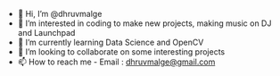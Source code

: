 - 👋 Hi, I’m @dhruvmalge
- 👀 I’m interested in coding to make new projects, making music on DJ and Launchpad
- 🌱 I’m currently learning Data Science and OpenCV
- 💞️ I’m looking to collaborate on some interesting projects
- 📫 How to reach me - Email : dhruvmalge@gmail.com

<!---
dhruvmalge/dhruvmalge is a ✨ special ✨ repository because its `README.md` (this file) appears on your GitHub profile.
You can click the Preview link to take a look at your changes.
--->
